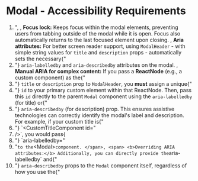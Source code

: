 # Modal - Accessibility Requirements

1. ",
    </span>,
    <span>
      <b>Focus lock:</b> Keeps focus within the modal elements, preventing users from tabbing outside of the modal while
      it is open. Focus also automatically returns to the last focused element upon closing.
    </span>,
    <span>
      <b>Aria attributes:</b> For better screen reader support, using `ModalHeader` - with simple string
      values for `title` and `description` props - automatically sets the necessary{"
2. "}
      `aria-labelledby` and `aria-describedby` attributes on the modal.
    </span>,
    <span>
      <b>Manual ARIA for complex content:</b> If you pass a <b>ReactNode</b> (e.g., a custom component) as the{"
3. "}
      `title` or `description` prop to `ModalHeader`, you <b>must</b> assign a unique{"
4. "}
      `id` to your primary custom element within that ReactNode. Then, pass this `id` directly to
      the parent `Modal` component using the `aria-labelledby` (for title) or{"
5. "}
      `aria-describedby` (for description) prop. This ensures assistive technologies can correctly identify
      the modal's label and description. For example, if your custom title is{"
6. "}
      `&lt;CustomTitleComponent id="
7. /&gt;`, you would pass{
8. "}
      `aria-labelledby="
9. "` to the `&lt;Modal&gt;` component.
    </span>,
    <span>
      <b>Overriding ARIA attributes:</b> Additionally, you can directly provide the `aria-labelledby` and{"
10. "}
      `aria-describedby` props to the `Modal` component itself, regardless of how you use the{"